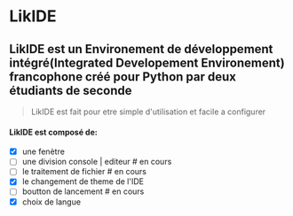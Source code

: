 # LikIDE
## LikIDE est un Environement de développement intégré(Integrated Developement Environement) francophone créé pour Python par deux étudiants de seconde 
> LikIDE est fait pour etre simple d'utilisation et facile a configurer

#### LikIDE est composé de:
- [x] une fenètre
- [ ] une division console | editeur # en cours
- [ ] le traitement de fichier # en cours
- [x] le changement de theme de l'IDE
- [ ] boutton de lancement # en cours
- [x] choix de langue
